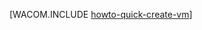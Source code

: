 <properties linkid="manage-windows-howto-quick-create-vm" urlDisplayName="Quick create a VM" pageTitle="在 Azure 中快速创建虚拟机" metaKeywords="Azure creating vm, creating vm" description="了解如何创建 Azure 虚拟机。" metaCanonical="" services="virtual-machines" documentationCenter="" title="" authors="" solutions="" manager="" editor="" />
<tags ms.service="virtual-machines"
    ms.date=""
    wacn.date="04/11/2015"
    />

[WACOM.INCLUDE [howto-quick-create-vm](../includes/howto-quick-create-vm.md)]

